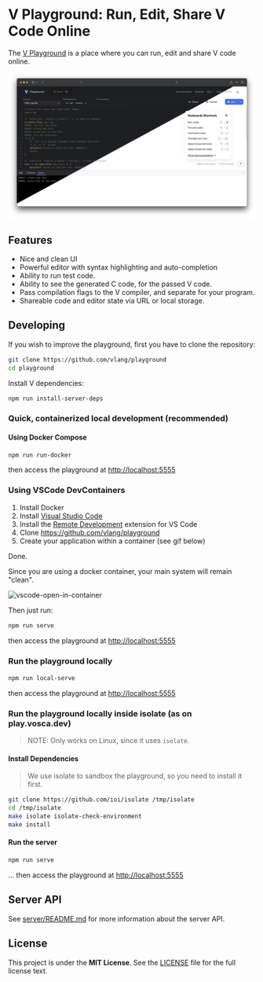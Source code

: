 # V Playground: Run, Edit, Share V Code Online

The [V Playground](https://play.vlang.io/) is a place where you can run, edit and share V
code online.

![](./docs/images/cover.png)

## Features

- Nice and clean UI
- Powerful editor with syntax highlighting and auto-completion
- Ability to run test code.
- Ability to see the generated C code, for the passed V code.
- Pass compilation flags to the V compiler, and separate for your program.
- Shareable code and editor state via URL or local storage.

## Developing

If you wish to improve the playground, first you have to clone the repository:

```bash
git clone https://github.com/vlang/playground
cd playground
```

Install V dependencies:

```bash
npm run install-server-deps
```

### Quick, containerized local development (recommended)

#### Using Docker Compose

```bash
npm run run-docker
```

then access the playground at <http://localhost:5555>

### Using VSCode DevContainers

1. Install Docker
2. Install [Visual Studio Code](https://code.visualstudio.com/)
3. Install the
   [Remote Development](https://marketplace.visualstudio.com/items?itemName=ms-vscode-remote.vscode-remote-extensionpack)
   extension for VS Code
4. Clone <https://github.com/vlang/playground>
5. Create your application within a container (see gif below)

Done.

Since you are using a docker container, your main system will remain "clean".

![vscode-open-in-container](https://user-images.githubusercontent.com/17727170/197407889-88fe33b0-8e95-47fe-b2db-598fd307140e.gif)

Then just run:

```sh
npm run serve
```

then access the playground at <http://localhost:5555>

### Run the playground locally

```bash
npm run local-serve
```

then access the playground at <http://localhost:5555>

### Run the playground locally inside isolate (as on play.vosca.dev)

> NOTE: Only works on Linux, since it uses `isolate`.

#### Install Dependencies

> We use isolate to sandbox the playground, so you need to install it first.

```bash
git clone https://github.com/ioi/isolate /tmp/isolate
cd /tmp/isolate
make isolate isolate-check-environment
make install
```

#### Run the server

```bash
npm run serve
```

... then access the playground at <http://localhost:5555>

## Server API

See [server/README.md](./server/README.md) for more information about the server API.

## License

This project is under the **MIT License**.
See the [LICENSE](https://github.com/vlang/playground/blob/main/LICENSE)
file for the full license text.


